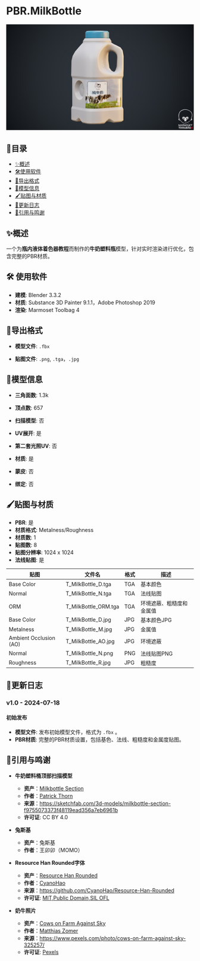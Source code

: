 # PBR.MilkBottle
<img src="./Preview/final_render.jpg" alt="Final Render"/>

## 🚩目录

- [✨概述](#✨概述)
- [🛠️使用软件](#🛠️使用软件)
- [💾导出格式](#💾导出格式)
- [📜模型信息](#📜模型信息)
- [🖌️贴图与材质](#🖌️贴图与材质)
- [🚀更新日志](#🚀更新日志)
- [🎉引用与鸣谢](#🎉引用与鸣谢)

## ✨概述

一个为**瓶内液体着色器教程**而制作的**牛奶塑料瓶**模型，针对实时渲染进行优化，包含完整的PBR材质。

## 🛠️ 使用软件

- **建模**: Blender 3.3.2
- **材质**: Substance 3D Painter 9.1.1，Adobe Photoshop 2019
- **渲染**: Marmoset Toolbag 4

## 💾导出格式

- **模型文件**: `.fbx`

- **贴图文件**: `.png`, `.tga`，`.jpg`

## 📜模型信息

- **三角面数**: 1.3k

- **顶点数**: 657

- **扫描模型**: 否

- **UV展开**: 是

- **第二套光照UV**: 否

- **材质**: 是

- **蒙皮**: 否

- **绑定**: 否

## 🖌️贴图与材质

- **PBR**: 是
- **材质格式**: Metalness/Roughness
- **材质数**: 1
- **贴图数**: 8
- **贴图分辨率**: 1024 x 1024
- **法线贴图**: 是

| 贴图                   | 文件名               | 格式 | 描述                     |
| ---------------------- | -------------------- | ---- | ------------------------ |
| Base Color             | T_MilkBottle_D.tga   | TGA  | 基本颜色                 |
| Normal                 | T_MilkBottle_N.tga   | TGA  | 法线贴图                 |
| ORM                    | T_MilkBottle_ORM.tga | TGA  | 环境遮蔽、粗糙度和金属值 |
| Base Color             | T_MilkBottle_D.jpg   | JPG  | 基本颜色JPG              |
| Metalness              | T_MilkBottle_M.jpg   | JPG  | 金属值                   |
| Ambient Occlusion (AO) | T_MilkBottle_AO.jpg  | JPG  | 环境遮蔽                 |
| Normal                 | T_MilkBottle_N.png   | PNG  | 法线贴图PNG              |
| Roughness              | T_MilkBottle_R.jpg   | JPG  | 粗糙度                   |

## 🚀更新日志
 ### v1.0 - 2024-07-18

 #### 初始发布

 - **模型文件**: 发布初始模型文件，格式为 `.fbx` 。
 - **PBR材质**: 完整的PBR材质设置，包括基色、法线、粗糙度和金属度贴图。


## 🎉引用与鸣谢

- **牛奶塑料桶顶部扫描模型** 
  - **资产**：[Milkbottle Section](https://sketchfab.com/3d-models/milkbottle-section-f9755073373f48119ead356a7eb6961b)
  - **作者**：[Patrick Thorn](https://sketchfab.com/patrickthorn)
  - **来源**：https://sketchfab.com/3d-models/milkbottle-section-f9755073373f48119ead356a7eb6961b
  - **许可证**: CC BY 4.0

  

- **兔斯基**

  - **资产**：兔斯基
  - **作者**：王卯卯（MOMO）

  

- **Resource Han Rounded字体**

  - **资产**：[Resource Han Rounded](https://github.com/CyanoHao/Resource-Han-Rounded)
  - **作者**：[CyanoHao](https://github.com/CyanoHao)
  - **来源**：https://github.com/CyanoHao/Resource-Han-Rounded
  - **许可证**: [MIT,Public Domain,SIL OFL](https://github.com/CyanoHao/Resource-Han-Rounded?tab=License-1-ov-file)

  

- **奶牛照片**

  - **资产**：[Cows on Farm Against Sky](https://www.pexels.com/photo/cows-on-farm-against-sky-325257/)
  - **作者**：[Matthias Zomer](https://www.pexels.com/@matthiaszomer/)
  - **来源**：https://www.pexels.com/photo/cows-on-farm-against-sky-325257/
  - **许可证**: [Pexels](https://www.pexels.com/license/)
